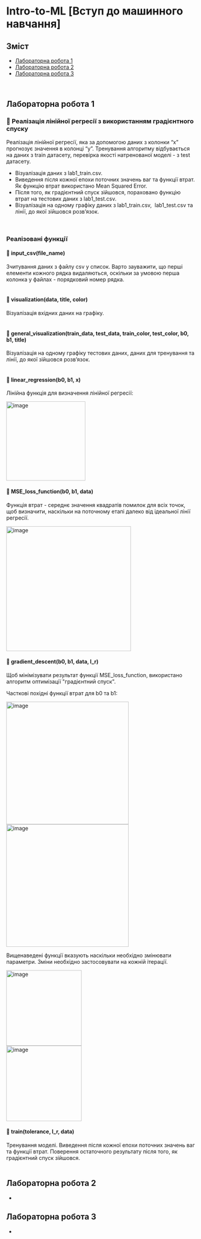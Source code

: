 # Intro-to-ML [Вступ до машинного навчання]

## Зміст
* [Лабораторна робота 1](#лабораторна-робота-1)
* [Лабораторна робота 2](#лабораторна-робота-2)
* [Лабораторна робота 3](#лабораторна-робота-3)
<br />

## Лабораторна робота 1
### 🔵 Реалізація лінійної регресії з використанням градієнтного спуску

Реалізація лінійної регресії, яка за допомогою даних з колонки “x” прогнозує значення в колонці “y”. 
Тренування алгоритму відбувається на даних з train датасету, перевірка якості натренованої моделі - з test датасету.
  
* Візуалізація даних з lab1_train.csv.
* Виведення після кожної епохи поточних значень ваг та функції втрат. Як функцію втрат використано Mean Squared Error.
* Після того, як градієнтний спуск зійшовся, пораховано функцію втрат на тестових даних з lab1_test.csv.
* Візуалізація на одному графіку даних з lab1_train.csv,  lab1_test.csv та лінії, до якої зійшовся розв’язок.
<br />

### Реалізовані функції

#### 🔹 input_csv(file_name)

Зчитування даних з файлу csv у список. 
Варто зауважити, що перші елементи кожного рядка видаляються, оскільки за умовою перша колонка у файлах - порядковий номер рядка.
<br />
<br />

#### 🔹 visualization(data, title, color)
Візуалізація вхідних даних на графіку.
<br />
<br />

#### 🔹 general_visualization(train_data, test_data, train_color, test_color, b0, b1, title)
Візуалізація на одному графіку тестових даних, даних для тренування та лінії, до якої зійшовся розв’язок.
<br />
<br />

#### 🔹 linear_regression(b0, b1, x)
Лінійна функція для визначення лінійної регресії:

<img width="210" alt="image" src="https://user-images.githubusercontent.com/90642224/222812328-94fad063-6145-420a-b92f-a8ac38b6d31c.png">

#### 🔹 MSE_loss_function(b0, b1, data)
Функція втрат - середнє значення квадратів помилок для всіх точок, щоб визначити, наскільки на поточному етапі далеко від ідеальної лінії регресії. 

<img width="331" alt="image" src="https://user-images.githubusercontent.com/90642224/222809260-0654b22e-23f7-4d8a-812e-2c2ff6398983.png">

#### 🔹 gradient_descent(b0, b1, data, l_r)
Щоб мінімізувати результат функції MSE_loss_function, використано алгоритм оптимізації "градієнтний спуск".

Часткові похідні функції втрат для b0 та b1:

<img width="325" alt="image" src="https://user-images.githubusercontent.com/90642224/222809702-536bb951-c355-4a92-8f38-d8b26d50362b.png"><br />
<img width="325" alt="image" src="https://user-images.githubusercontent.com/90642224/222809881-975a792f-c810-4ea3-8881-9aee4889fba1.png">

Вищенаведені функції вказують наскільки необхідно змінювати параметри. Зміни необхідно застосовувати на кожній ітерації.

<img width="200" alt="image" src="https://user-images.githubusercontent.com/90642224/222810755-44f70470-4394-40b8-a4d4-73cc5106219d.png"><br />
<img width="200" alt="image" src="https://user-images.githubusercontent.com/90642224/222810605-866ae0e7-fb5a-4092-bd23-d19277e17f93.png">

#### 🔹 train(tolerance, l_r, data)
Тренування моделі. Виведення після кожної епохи поточних значень ваг та функції втрат. Поверення остаточного результату після того, як градієнтний спуск зійшовся.
<br />
<br />

## Лабораторна робота 2
-
	
## Лабораторна робота 3
-
